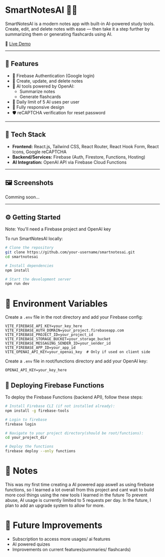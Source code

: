 # SmartNotesAI 🧠✨

SmartNotesAI is a modern notes app with built-in AI-powered study tools. Create, edit, and delete notes with ease — then take it a step further by summarizing them or generating flashcards using AI.

🔗 [Live Demo](https://smartnotes-b128a.web.app/)

---

## 🚀 Features

- 🔐 Firebase Authentication (Google login)
- 📝 Create, update, and delete notes
- 🤖 AI tools powered by OpenAI:
  - Summarize notes
  - Generate flashcards
- 🎯 Daily limit of 5 AI uses per user
- 📱 Fully responsive design
- 🛡️ reCAPTCHA verification for reset password

---

## 🧰 Tech Stack

- **Frontend:** React.js, Tailwind CSS, React Router, React Hook Form, React Icons, Google reCAPTCHA
- **Backend/Services:** Firebase (Auth, Firestore, Functions, Hosting)
- **AI Integration:** OpenAI API via Firebase Cloud Functions

---

## 🖼️ Screenshots

Comming soon...

---

## ⚙️ Getting Started

Note: You'll need a Firebase project and OpenAI key

To run SmartNotesAI locally:

```bash
# Clone the repository
git clone https://github.com/your-username/smartnotesai.git
cd smartnotesai

# Install dependencies
npm install

# Start the development server
npm run dev
```

# 🔑 Environment Variables
Create a `.env` file in the root directory and add your Firebase config:

```env
VITE_FIREBASE_API_KEY=your_key_here
VITE_FIREBASE_AUTH_DOMAIN=your_project.firebaseapp.com
VITE_FIREBASE_PROJECT_ID=your_project_id
VITE_FIREBASE_STORAGE_BUCKET=your_storage_bucket
VITE_FIREBASE_MESSAGING_SENDER_ID=your_sender_id
VITE_FIREBASE_APP_ID=your_app_id
VITE_OPENAI_API_KEY=your_openai_key  # Only if used on client side
```

Create a `.env` file in root/functions directory and add your OpenAI key:

```env
OPENAI_API_KEY=your_key_here
```

## 🚀 Deploying Firebase Functions

To deploy the Firebase Functions (backend API), follow these steps:

```bash
# Install Firebase CLI (if not installed already):
npm install -g firebase-tools

# Login to firebase
firebase login

# Navigate to your project directory(should be root/functions):
cd your_project_dir

# Deploy the functions
firebase deploy --only functions
```
# 📝 Notes
This was my first time creating a AI powered app aswell as using firebase functions, so I learned a lot overall from this project and cant wait to build more cool things using the new tools I learned in the future
To prevent abuse, AI usage is currently limited to 5 requests per day. In the future, I plan to add an upgrade system to allow for more.

# 📌 Future Improvements
- Subscription to access more usages/ ai features
- AI powered quizes
- Improvements on current features(summaries/ flashcards)
